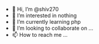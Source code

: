 - 👋 Hi, I’m @shiv270
- 👀 I’m interested in nothing
- 🌱 I’m currently learning php
- 💞️ I’m looking to collaborate on ...
- 📫 How to reach me ...

<!---
shiv270/shiv270 is a ✨ special ✨ repository because its `README.md` (this file) appears on your GitHub profile.
You can click the Preview link to take a look at your changes.
--->

